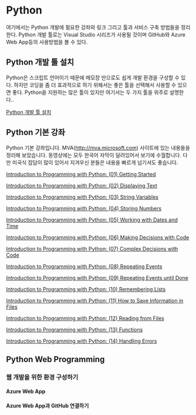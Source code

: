 # Python
여기에서는 Python 개발에 필요한 강좌와 링크 그리고 툴과 서비스 구축 방법들을 정리한다. 
Python 개발 툴로는 Visual Studio 시리즈가 사용될 것이며 GitHub와 Azure Web App등의 사용방법을 볼 수 있다. 

## Python 개발 툴 설치
Python은 스크립트 언어이기 때문에 메모장 만으로도 쉽게 개발 환경을 구성할 수 있다.
하지만 코딩을 좀 더 효과적으로 하기 위해서는 좋은 툴을 선택해서 사용할 수 있으면 좋다. 
Python을 지원하는 많은 툴이 있지만 여기서는 두 가지 툴을 위주로 설명한다.. 

[Python 개발 툴 설치](https://github.com/KoreaEva/Python/blob/master/1.Python%20development%20tool%20setting/Readme.md)

## Python 기본 강좌

Python 기본 강좌입니다. MVA(http://mva.microsoft.com) 사이트에 있는 내용들을 정리해 보았습니다. 동영상에는 모두 한국어 자막이 달려있어서 보기에 수월합니다. 다만 미국식 잡담이 많이 있어서 지겨우신 분들은 내용을 빠르게 넘기셔도 좋습니다. 

[Introduction to Programming with Python: (01) Getting Started](https://channel9.msdn.com/Series/Introduction-to-Programming-with-Python/01)

[Introduction to Programming with Python: (02) Displaying Text](https://channel9.msdn.com/Series/Introduction-to-Programming-with-Python/02)

[Introduction to Programming with Python: (03) String Variables](https://channel9.msdn.com/Series/Introduction-to-Programming-with-Python/03)

[Introduction to Programming with Python: (04) Storing Numbers](https://channel9.msdn.com/Series/Introduction-to-Programming-with-Python/04)

[Introduction to Programming with Python: (05) Working with Dates and Time](https://channel9.msdn.com/Series/Introduction-to-Programming-with-Python/05)

[Introduction to Programming with Python: (06) Making Decisions with Code](https://channel9.msdn.com/Series/Introduction-to-Programming-with-Python/06)

[Introduction to Programming with Python: (07) Complex Decisions with Code](https://channel9.msdn.com/Series/Introduction-to-Programming-with-Python/07)

[Introduction to Programming with Python: (08) Repeating Events](https://channel9.msdn.com/Series/Introduction-to-Programming-with-Python/08)

[Introduction to Programming with Python: (09) Repeating Events until Done](https://channel9.msdn.com/Series/Introduction-to-Programming-with-Python/09)

[Introduction to Programming with Python: (10) Remembering Lists](https://channel9.msdn.com/Series/Introduction-to-Programming-with-Python/10)

[Introduction to Programming with Python: (11) How to Save Information in Files](https://channel9.msdn.com/Series/Introduction-to-Programming-with-Python/11)

[Introduction to Programming with Python: (12) Reading from Files](https://channel9.msdn.com/Series/Introduction-to-Programming-with-Python/12)

[Introduction to Programming with Python: (13) Functions](https://channel9.msdn.com/Series/Introduction-to-Programming-with-Python/13)

[Introduction to Programming with Python: (14) Handling Errors](https://channel9.msdn.com/Series/Introduction-to-Programming-with-Python/14)

## Python Web Programming
### 웹 개발을 위한 환경 구성하기
#### Azure Web App
#### Azure Web App과 GitHub 연결하기
